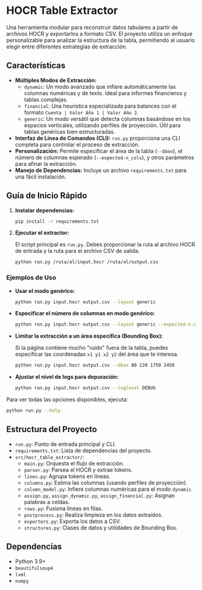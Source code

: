 # HOCR Table Extractor

Una herramienta modular para reconstruir datos tabulares a partir de archivos HOCR y exportarlos a formato CSV. El proyecto utiliza un enfoque personalizable para analizar la estructura de la tabla, permitiendo al usuario elegir entre diferentes estrategias de extracción.

## Características

- **Múltiples Modos de Extracción:**
  - `dynamic`: Un modo avanzado que infiere automáticamente las columnas numéricas y de texto. Ideal para informes financieros y tablas complejas.
  - `financial`: Una heurística especializada para balances con el formato `Cuenta | Valor Año 1 | Valor Año 2`.
  - `generic`: Un modo versátil que detecta columnas basándose en los espacios verticales, utilizando perfiles de proyección. Útil para tablas genéricas bien estructuradas.
- **Interfaz de Línea de Comandos (CLI):** `run.py` proporciona una CLI completa para controlar el proceso de extracción.
- **Personalización:** Permite especificar el área de la tabla (`--bbox`), el número de columnas esperado (`--expected-n_cols`), y otros parámetros para afinar la extracción.
- **Manejo de Dependencias:** Incluye un archivo `requirements.txt` para una fácil instalación.

## Guía de Inicio Rápido

1. **Instalar dependencias:**

   ```bash
   pip install -r requirements.txt
   ```

2. **Ejecutar el extractor:**

   El script principal es `run.py`. Debes proporcionar la ruta al archivo HOCR de entrada y la ruta para el archivo CSV de salida.

   ```bash
   python run.py /ruta/al/input.hocr /ruta/al/output.csv
   ```

### Ejemplos de Uso

- **Usar el modo genérico:**

  ```bash
  python run.py input.hocr output.csv --layout generic
  ```

- **Especificar el número de columnas en modo genérico:**

  ```bash
  python run.py input.hocr output.csv --layout generic --expected-n-cols 4
  ```

- **Limitar la extracción a un área específica (Bounding Box):**

  Si la página contiene mucho "ruido" fuera de la tabla, puedes especificar las coordenadas `x1 y1 x2 y2` del área que te interesa.

  ```bash
  python run.py input.hocr output.csv --bbox 80 220 1750 2450
  ```

- **Ajustar el nivel de logs para depuración:**

  ```bash
  python run.py input.hocr output.csv --loglevel DEBUG
  ```

Para ver todas las opciones disponibles, ejecuta:

```bash
python run.py --help
```

## Estructura del Proyecto

- `run.py`: Punto de entrada principal y CLI.
- `requirements.txt`: Lista de dependencias del proyecto.
- `src/hocr_table_extractor/`:
  - `main.py`: Orquesta el flujo de extracción.
  - `parser.py`: Parsea el HOCR y extrae tokens.
  - `lines.py`: Agrupa tokens en líneas.
  - `columns.py`: Estima las columnas (usando perfiles de proyección).
  - `column_model.py`: Infiere columnas numéricas para el modo `dynamic`.
  - `assign.py`, `assign_dynamic.py`, `assign_financial.py`: Asignan palabras a celdas.
  - `rows.py`: Fusiona líneas en filas.
  - `postprocess.py`: Realiza limpieza en los datos extraídos.
  - `exporters.py`: Exporta los datos a CSV.
  - `structures.py`: Clases de datos y utilidades de Bounding Box.

## Dependencias

- Python 3.9+
- `beautifulsoup4`
- `lxml`
- `numpy`
